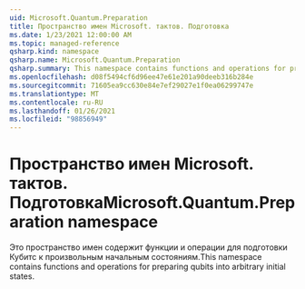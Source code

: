 ```yaml
---
uid: Microsoft.Quantum.Preparation
title: Пространство имен Microsoft. тактов. Подготовка
ms.date: 1/23/2021 12:00:00 AM
ms.topic: managed-reference
qsharp.kind: namespace
qsharp.name: Microsoft.Quantum.Preparation
qsharp.summary: This namespace contains functions and operations for preparing qubits into arbitrary initial states.
ms.openlocfilehash: d08f5494cf6d96ee47e61e201a90deeb316b284e
ms.sourcegitcommit: 71605ea9cc630e84e7ef29027e1f0ea06299747e
ms.translationtype: MT
ms.contentlocale: ru-RU
ms.lasthandoff: 01/26/2021
ms.locfileid: "98856949"
---
```

# <a name="microsoftquantumpreparation-namespace"></a><span data-ttu-id="ccda4-102">Пространство имен Microsoft. тактов. Подготовка</span><span class="sxs-lookup"><span data-stu-id="ccda4-102">Microsoft.Quantum.Preparation namespace</span></span>

<span data-ttu-id="ccda4-103">Это пространство имен содержит функции и операции для подготовки Кубитс к произвольным начальным состояниям.</span><span class="sxs-lookup"><span data-stu-id="ccda4-103">This namespace contains functions and operations for preparing qubits into arbitrary initial states.</span></span>


